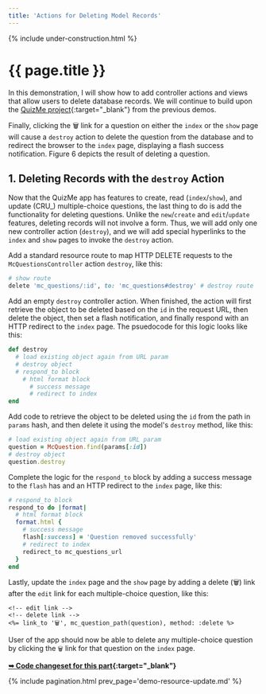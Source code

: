 ```yaml
---
title: 'Actions for Deleting Model Records'
---
```


{% include under-construction.html %}

# {{ page.title }}

In this demonstration, I will show how to add controller actions and views that allow users to delete database records. We will continue to build upon the [QuizMe project](https://github.com/human-se/quiz-me-2020){:target="_blank"} from the previous demos.

Finally, clicking the 🗑 link for a question on either the `index` or the `show` page will cause a `destroy` action to delete the question from the database and to redirect the browser to the `index` page, displaying a flash success notification. Figure 6 depicts the result of deleting a question.

## 1. Deleting Records with the `destroy` Action

Now that the QuizMe app has features to create, read (`index`/`show`), and update (CRU_) multiple-choice questions, the last thing to do is add the functionality for deleting questions. Unlike the `new`/`create` and `edit`/`update` features, deleting records will not involve a form. Thus, we will add only one new controller action (`destroy`), and we will add special hyperlinks to the `index` and `show` pages to invoke the `destroy` action.

Add a standard resource route to map HTTP DELETE requests to the `McQuestionsController` action `destroy`, like this:

```ruby
# show route
delete 'mc_questions/:id', to: 'mc_questions#destroy' # destroy route
```

Add an empty `destroy` controller action. When finished, the action will first retrieve the object to be deleted based on the `id` in the request URL, then delete the object, then set a flash notification, and finally respond with an HTTP redirect to the `index` page. The psuedocode for this logic looks like this:

```ruby
def destroy
  # load existing object again from URL param
  # destroy object
  # respond_to block
    # html format block
      # success message
      # redirect to index
end
```

Add code to retrieve the object to be deleted using the `id` from the path in `params` hash, and then delete it using the model's `destroy` method, like this:

```ruby
# load existing object again from URL param
question = McQuestion.find(params[:id])
# destroy object
question.destroy
```

Complete the logic for the `respond_to` block by adding a success message to the `flash` has and an HTTP redirect to the `index` page, like this:

```ruby
# respond_to block
respond_to do |format|
  # html format block
  format.html {
    # success message
    flash[:success] = 'Question removed successfully'
    # redirect to index
    redirect_to mc_questions_url
  }
end
```

Lastly, update the `index` page and the `show` page by adding a delete (🗑) link after the `edit` link for each multiple-choice question, like this:

```erb
<!-- edit link -->
<!-- delete link -->
<%= link_to '🗑', mc_question_path(question), method: :delete %>
```

User of the app should now be able to delete any multiple-choice question by clicking the `🗑` link for that question on the `index` page.

**[➥ Code changeset for this part](xxx){:target="_blank"}**

{% include pagination.html prev_page='demo-resource-update.md' %}
